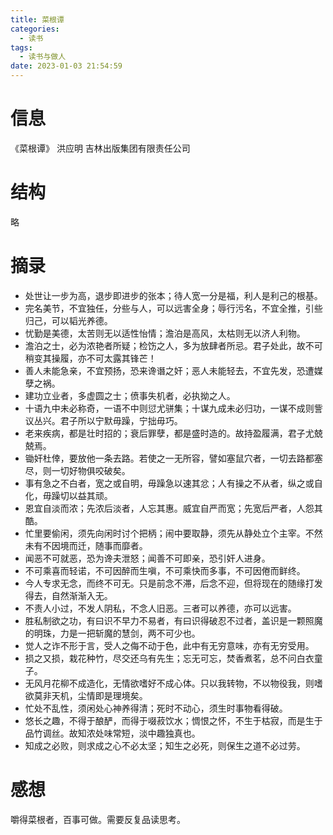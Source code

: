 ```yaml
---
title: 菜根谭
categories:
  - 读书
tags:
  - 读书与做人
date: 2023-01-03 21:54:59
---
```


# 信息

《菜根谭》 洪应明 吉林出版集团有限责任公司

# 结构

略

# 摘录

- 处世让一步为高，退步即进步的张本；待人宽一分是福，利人是利己的根基。
- 完名美节，不宜独任，分些与人，可以远害全身；辱行污名，不宜全推，引些归己，可以韬光养德。
- 忧勤是美德，太苦则无以适性怡情；澹泊是高风，太枯则无以济人利物。
- 澹泊之士，必为浓艳者所疑；检饬之人，多为放肆者所忌。君子处此，故不可稍变其操履，亦不可太露其锋芒！
- 善人未能急亲，不宜预扬，恐来谗谮之奸；恶人未能轻去，不宜先发，恐遭媒孽之祸。
- 建功立业者，多虚圆之士；偾事失机者，必执拗之人。
- 十语九中未必称奇，一语不中则愆尤骈集；十谋九成未必归功，一谋不成则訾议丛兴。君子所以宁默毋躁，宁拙毋巧。
- 老来疾病，都是壮时招的；衰后罪孽，都是盛时造的。故持盈履满，君子尤兢兢焉。
- 锄奸杜倖，要放他一条去路。若使之一无所容，譬如塞鼠穴者，一切去路都塞尽，则一切好物俱咬破矣。
- 事有急之不白者，宽之或自明，毋躁急以速其忿；人有操之不从者，纵之或自化，毋躁切以益其顽。
- 恩宜自淡而浓；先浓后淡者，人忘其惠。威宜自严而宽；先宽后严者，人怨其酷。
- 忙里要偷闲，须先向闲时讨个把柄；闹中要取静，须先从静处立个主宰。不然未有不因境而迁，随事而靡者。
- 闻恶不可就恶，恐为谗夫泄怒；闻善不可即亲，恐引奸人进身。
- 不可乘喜而轻诺，不可因醉而生嗔，不可乘快而多事，不可因倦而鲜终。
- 今人专求无念，而终不可无。只是前念不滞，后念不迎，但将现在的随缘打发得去，自然渐渐入无。
- 不责人小过，不发人阴私，不念人旧恶。三者可以养德，亦可以远害。
- 胜私制欲之功，有曰识不早力不易者，有曰识得破忍不过者，盖识是一颗照魔的明珠，力是一把斩魔的慧剑，两不可少也。
- 觉人之诈不形于言，受人之侮不动于色，此中有无穷意味，亦有无穷受用。
- 损之又损，栽花种竹，尽交还乌有先生；忘无可忘，焚香煮茗，总不问白衣童子。
- 无风月花柳不成造化，无情欲嗜好不成心体。只以我转物，不以物役我，则嗜欲莫非天机，尘情即是理境矣。
- 忙处不乱性，须闲处心神养得清；死时不动心，须生时事物看得破。
- 悠长之趣，不得于酿酽，而得于啜菽饮水；惆恨之怀，不生于枯寂，而是生于品竹调丝。故知浓处味常短，淡中趣独真也。
- 知成之必败，则求成之心不必太坚；知生之必死，则保生之道不必过劳。

# 感想

嚼得菜根者，百事可做。需要反复品读思考。
